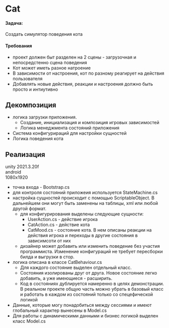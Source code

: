 # Cat  
#### Задача:
Создать симулятор поведения кота
#### Требования
- проект должен быт разделен на 2 сцены - загрузочная и непосредстенно сцена поведения  
- Кот может иметь разное натроение  
- В зависимости от настроения, кот по разному реагирует на действия пользователя
- Добавлять новые действия, реакции и настроения должно быть просто и интиутивно

## Декомпозиция
- логика загрузки приложения. 
  - Создание, инициализация и композиция игровых зависимостей
  - Логика менеджмента состояний приложения
- Система конфигурираций для настройки сущностей
- Логика поведения кота

## Реализация
unity 2021.3.20f  
android  
1080x1920  
- точка входа - Bootstrap.cs
- для контроля состояний приложеия используется StateMachine.cs
- настройка сущностей происходит с помощью ScriptableObject. В дальнейшем они могут быть заменены на таблицы, xml или любой другой формат.
  - для конфигурирования выделены следующие сущности:
    - UserAction.cs - действие игрока
    - CatAction.cs - действие кота
    - CatMood.cs - состояние кота. В нем описаны реакции на действия игрока и переходы в другие состояния в зависимсоти от них
  - дизайнер может добавить или изменить поведение без участия программиста. Изменение конфигураций не требует пересборки билда и выгрузки в стор.
- логика описана в классе CatBehaviour.cs
  - Для каждого состояние выделен отдельный класс. 
  - Состояния изолированы друг от друга. Новое состояние легко добавить, а уже имеющиеся - расширить.
  - Код в состояниях дублируется намеренно в целях демонстрации. В реальном проекте общую часть можно убрать в базовый класс и работать в каждом из состояний только со спецефической логикой
- Данные, которые могу понадобиться между сессиями и имеют глобальный характер вынесены в Model.cs
- Для работы с динамическими данными и бизнес логикой выделен класс Model.cs
